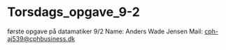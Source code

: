 # Torsdags_opgave_9-2
første opgave på datamatiker 9/2
Name: Anders Wade Jensen
Mail: cph-aj539@cphbusiness.dk
